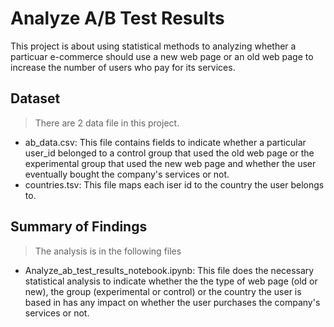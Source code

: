 # Analyze A/B Test Results
This project is about using statistical methods to analyzing whether a particuar e-commerce should use a new web page or an old web page to increase the number of users who pay for its services.


## Dataset

> There are 2 data file in this project.  
- ab_data.csv:  This file contains fields to indicate whether a particular user_id belonged to a control group that used the old web page or the experimental group that used the new web page and whether the user eventually bought the company's services or not.
- countries.tsv: This file maps each iser id to the country the user belongs to.


## Summary of Findings

> The analysis is in the following files
- Analyze_ab_test_results_notebook.ipynb: This file does the necessary statistical analysis to indicate whether the the type of web page (old or new), the group (experimental or control) or the country the user is based in has any impact on whether the user purchases the company's services or not. 
